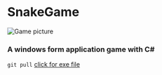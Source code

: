 # SnakeGame
![Game picture](https://github.com/SalihaGokceSahin/SnakeGame/blob/master/WindowsFormsApp4/images/Blackvariant-Button-Ui-Requests-13-Snake.ico)
### A windows form application game with C#
`git pull`
[click for exe file](https://github.com/SalihaGokceSahin/SnakeGame/blob/master/WindowsFormsApp4/bin/Debug/WindowsFormsApp4.exe)

